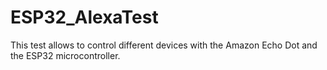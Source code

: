 # ESP32_AlexaTest
This test allows to control different devices with the Amazon Echo Dot and the ESP32 microcontroller.
